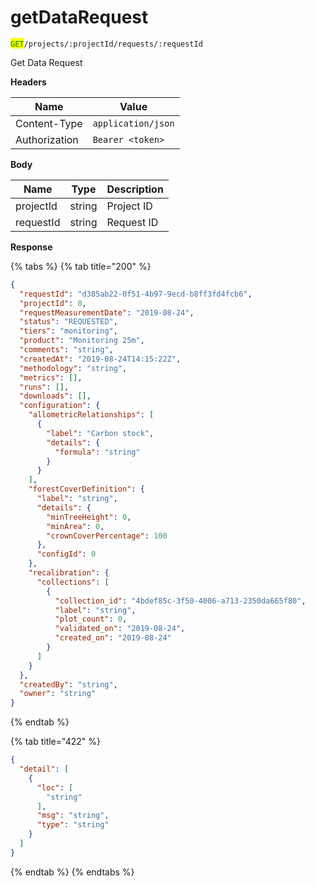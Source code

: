 # getDataRequest

<mark style="color:green;">`GET`</mark>`/projects/:projectId/requests/:requestId`

Get Data Request

**Headers**

| Name          | Value              |
| ------------- | ------------------ |
| Content-Type  | `application/json` |
| Authorization | `Bearer <token>`   |

**Body**

| Name      | Type   | Description |
| --------- | ------ | ----------- |
| projectId | string | Project ID  |
| requestId | string | Request ID  |

**Response**

{% tabs %}
{% tab title="200" %}
```json
{
  "requestId": "d385ab22-0f51-4b97-9ecd-b8ff3fd4fcb6",
  "projectId": 0,
  "requestMeasurementDate": "2019-08-24",
  "status": "REQUESTED",
  "tiers": "monitoring",
  "product": "Monitoring 25m",
  "comments": "string",
  "createdAt": "2019-08-24T14:15:22Z",
  "methodology": "string",
  "metrics": [],
  "runs": [],
  "downloads": [],
  "configuration": {
    "allometricRelationships": [
      {
        "label": "Carbon stock",
        "details": {
          "formula": "string"
        }
      }
    ],
    "forestCoverDefinition": {
      "label": "string",
      "details": {
        "minTreeHeight": 0,
        "minArea": 0,
        "crownCoverPercentage": 100
      },
      "configId": 0
    },
    "recalibration": {
      "collections": [
        {
          "collection_id": "4bdef85c-3f50-4006-a713-2350da665f80",
          "label": "string",
          "plot_count": 0,
          "validated_on": "2019-08-24",
          "created_on": "2019-08-24"
        }
      ]
    }
  },
  "createdBy": "string",
  "owner": "string"
}
```
{% endtab %}

{% tab title="422" %}
```json
{
  "detail": [
    {
      "loc": [
        "string"
      ],
      "msg": "string",
      "type": "string"
    }
  ]
}
```
{% endtab %}
{% endtabs %}
